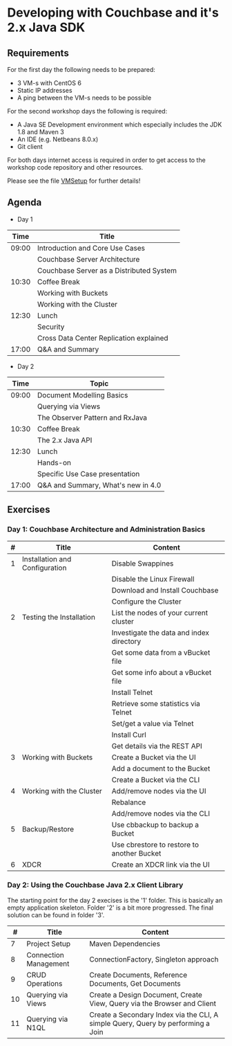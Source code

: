 # Developing with Couchbase and it's 2.x Java SDK

## Requirements

For the first day the following needs to be prepared:

* 3 VM-s with CentOS 6
* Static IP addresses
* A ping between the VM-s needs to be possible

For the second workshop days the following is required:

* A Java SE Development environment which especially includes the JDK 1.8 and Maven 3
* An IDE (e.g. Netbeans 8.0.x)
* Git client

For both days internet access is required in order to get access to the workshop code repository and other resources.

Please see the file [VMSetup](https://github.com/dmaier-couchbase/cb-workshop/blob/master/VMSetup.md) for further details!

## Agenda

* Day 1

| Time            | Title                                   | 
| --------------- |  ---------------------------------------|
| 09:00           | Introduction and Core Use Cases         |
|                 | Couchbase Server Architecture           |
|                 | Couchbase Server as a Distributed System|
| 10:30           | Coffee Break                            |
|                 | Working with Buckets                    |
|                 | Working with the Cluster                |
| 12:30           | Lunch                                   |
|                 | Security                                |
|                 | Cross Data Center Replication explained |
| 17:00           | Q&A and Summary                         |

* Day 2

| Time           | Topic                           |
| -------------- | ------------------------------- |
| 09:00          | Document Modelling Basics |
|                | Querying via Views |
|                | The Observer Pattern and RxJava |
| 10:30          | Coffee Break |
|                | The 2.x Java API |
| 12:30          | Lunch |
|                | Hands-on |
|                | Specific Use Case presentation |    
| 17:00          | Q&A and Summary, What's new in 4.0 |

## Exercises

### Day 1: Couchbase Architecture and Administration Basics

| #               | Title                                  | Content                                      | 
| --------------- | -------------------------------------- | -------------------------------------------- |
| 1               | Installation and Configuration         | Disable Swappines | 
|                 |                                        | Disable the Linux Firewall |
|                 |                                        | Download and Install Couchbase |
|                 |                                        | Configure the Cluster |
| 2               | Testing the Installation               | List the nodes of your current cluster |
|                 |                                        | Investigate the data and index directory |
|                 |                                        | Get some data from a vBucket file |
|                 |                                        | Get some info about a vBucket file |
|                 |                                        | Install Telnet |
|                 |                                        | Retrieve some statistics via Telnet |
|                 |                                        | Set/get a value via Telnet |
|                 |                                        | Install Curl |
|                 |                                        | Get details via the REST API |
| 3               | Working with Buckets                   | Create a Bucket via the UI |
|                 |                                        | Add a document to the Bucket |
|                 |                                        | Create a Bucket via the CLI|
| 4               | Working with the Cluster               | Add/remove nodes via the UI|
|                 |                                        | Rebalance|
|                 |                                        | Add/remove nodes via the CLI |
| 5               | Backup/Restore                         | Use cbbackup to backup a Bucket|
|                 |                                        | Use cbrestore to restore to another Bucket|
| 6               | XDCR                                   | Create an XDCR link via the UI |

### Day 2: Using the Couchbase Java 2.x Client Library

The starting point for the day 2 execises is the '1' folder. This is basically an empty application skeleton. Folder '2' is a bit more progressed. The final solution can be found in folder '3'.

| #               | Title                                  | Content                                      | 
| --------------- | -------------------------------------- | -------------------------------------------- |
| 7               | Project Setup                          | Maven Dependencies | 
| 8               | Connection Management                  | ConnectionFactory, Singleton approach |
| 9               | CRUD Operations                        | Create Documents, Reference Documents, Get Documents |
| 10              | Querying via Views                     | Create a Design Document, Create View, Query via the Browser and Client |
| 11              | Querying via N1QL                      | Create a Secondary Index via the CLI, A simple Query, Query by performing a Join |
